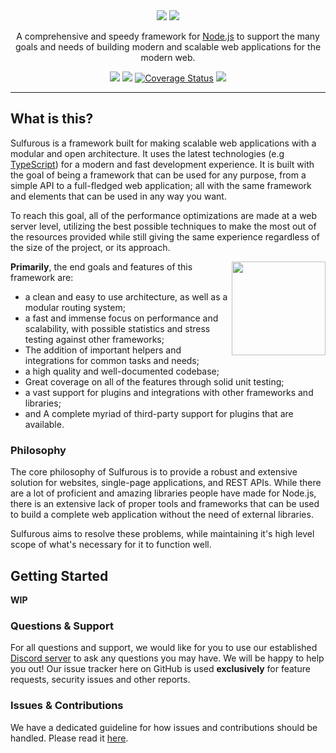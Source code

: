 <div align="center">
    <img src="https://github.com/irisu01/sulfurous/blob/master/assets/darklogo.png?raw=true#gh-dark-mode-only" />
    <img src="https://github.com/irisu01/sulfurous/blob/master/assets/lightlogo.png?raw=true#gh-light-mode-only" />
    <p>A comprehensive and speedy framework for <a href="https://nodejs.org" target="_blank">Node.js</a> to support the many goals and needs of building modern and scalable web applications for the modern web.</p>
    <!-- Icons -->
    <p>
    <a href="https:/github.com/irisu01/sulfurous/blob/master/LICENSE.md"><img src="https://img.shields.io/github/license/irisu01/sulfurous?style=flat-square" /></a>
    <a href="https://circleci.com/gh/irisu01/sulfurous/"><img src="https://img.shields.io/circleci/build/github/irisu01/sulfurous/master?style=flat-square" /></a>
    <a href="https://coveralls.io/github/irisu01/sulfurous?branch=master"><img src='https://img.shields.io/coveralls/github/irisu01/sulfurous?style=flat-square' alt='Coverage Status' /></a>
    <a href="https://github.com/irisu01/sulfurous/issues"><img src="https://img.shields.io/github/issues/irisu01/sulfurous?style=flat-square" /></a>
    </p>
    <hr />
</div>

## What is this?

Sulfurous is a framework built for making scalable web applications with a modular and open architecture. It uses the latest technologies (e.g <a href="https://typescriptlang.org" target="_blank">TypeScript</a>) for a modern and fast development experience. It is built with the goal of being a framework that can be used for any purpose, from a simple API to a full-fledged web application; all with the same framework and elements that can be used in any way you want.

To reach this goal, all of the performance optimizations are made at a web server level, utilizing the best possible techniques to make the most out of the resources provided while still giving the same experience regardless of the size of the project, or its approach.

<img align="right" src="" height="150px" />

**Primarily**, the end goals and features of this framework are:
* a clean and easy to use architecture, as well as a modular routing system;
* a fast and immense focus on performance and scalability, with possible statistics and stress testing against other frameworks;
* The addition of important helpers and integrations for common tasks and needs;
* a high quality and well-documented codebase;
* Great coverage on all of the features through solid unit testing;
* a vast support for plugins and integrations with other frameworks and libraries;
* and A complete myriad of third-party support for plugins that are available.


### Philosophy

The core philosophy of Sulfurous is to provide a robust and extensive solution for websites, single-page applications, and REST APIs. While there are a lot of proficient and amazing libraries people have made for Node.js, there is an extensive lack of proper tools and frameworks that can be used to build a complete web application without the need of external libraries.

Sulfurous aims to resolve these problems, while maintaining it's high level scope of what's necessary for it to function well.

## Getting Started

**WIP**

### Questions & Support

For all questions and support, we would like for you to use our established [Discord server]() to ask any questions you may have. We will be happy to help you out! Our issue tracker here on GitHub is used **exclusively** for feature requests, security issues and other reports.

### Issues & Contributions

We have a dedicated guideline for how issues and contributions should be handled. Please read it [here](https://github.com/irisu01/sulfurous/blob/master/CONTRIBUTING.md).
